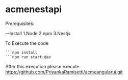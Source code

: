 # acmenestapi

Prerequisites:

--Install 
1.Node
2.npm
3.Nestjs

To Execute the code


    ```npm install
    ```npm run start:dev

After this execution please execute https://github.com/PriyankaRamisetti/acmeangularui.git